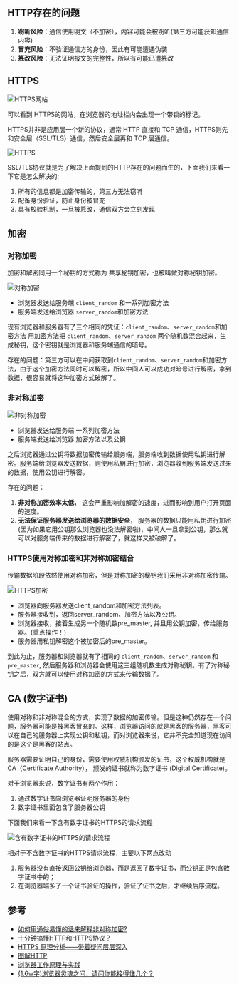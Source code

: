 ## HTTP存在的问题
1. **窃听风险**：通信使用明文（不加密），内容可能会被窃听(第三方可能获知通信内容)
2. **冒充风险**：不验证通信方的身份，因此有可能遭遇伪装
3. **篡改风险**：无法证明报文的完整性，所以有可能已遭篡改

## HTTPS

![HTTPS网站](https://cdn.suisuijiang.com/ImageMessage/5adad39555703565e79040fa_1591347609357.png)

可以看到 HTTPS的网站，在浏览器的地址栏内会出现一个带锁的标记。

HTTPS并非是应用层一个新的协议，通常 HTTP 直接和 TCP 通信，HTTPS则先和安全层（SSL/TLS）通信，然后安全层再和 TCP 层通信。

![HTTPS](https://cdn.suisuijiang.com/ImageMessage/5adad39555703565e79040fa_1591345021324.png)

SSL/TLS协议就是为了解决上面提到的HTTP存在的问题而生的，下面我们来看一下它是怎么解决的:
1. 所有的信息都是加密传输的，第三方无法窃听
2. 配备身份验证，防止身份被冒充
3. 具有校验机制，一旦被篡改，通信双方会立刻发现

## 加密
### 对称加密
加密和解密同用一个秘钥的方式称为 共享秘钥加密，也被叫做对称秘钥加密。

![对称加密](https://cdn.suisuijiang.com/ImageMessage/5adad39555703565e79040fa_1591687845076.png)
- 浏览器发送给服务端 `client_random` 和一系列加密方法
- 服务端发送给浏览器 `server_random`和加密方法

现有浏览器和服务器有了三个相同的凭证：`client_random`、`server_random`和加密方法
用加密方法把 `client_random`、`server_random` 两个随机数混合起来，生成秘钥，这个密钥就是浏览器和服务端通信的暗号。

存在的问题：第三方可以在中间获取到`client_random`、`server_random`和加密方法，由于这个加密方法同时可以解密，所以中间人可以成功对暗号进行解密，拿到数据，很容易就将这种加密方式破解了。

### 非对称加密

![非对称加密](https://cdn.suisuijiang.com/ImageMessage/5adad39555703565e79040fa_1591693042321.png)

- 浏览器发送给服务端 一系列加密方法
- 服务端发送给浏览器 加密方法以及公钥

之后浏览器通过公钥将数据加密传输给服务端，服务端收到数据使用私钥进行解密。服务端给浏览器发送数据，则使用私钥进行加密，浏览器收到服务端发送过来的数据，使用公钥进行解密。

存在的问题：
1. **非对称加密效率太低**， 这会严重影响加解密的速度，进而影响到用户打开页面的速度。
2. **无法保证服务器发送给浏览器的数据安全**， 服务器的数据只能用私钥进行加密(因为如果它用公钥那么浏览器也没法解密啦)，中间人一旦拿到公钥，那么就可以对服务端传来的数据进行解密了，就这样又被破解了。

### HTTPS使用对称加密和非对称加密结合
传输数据阶段依然使用对称加密，但是对称加密的秘钥我们采用非对称加密传输。

![HTTPS加密](https://cdn.suisuijiang.com/ImageMessage/5adad39555703565e79040fa_1591867968390.png)

- 浏览器向服务器发送client_random和加密方法列表。
- 服务器接收到，返回server_random、加密方法以及公钥。
- 浏览器接收，接着生成另一个随机数pre_master, 并且用公钥加密，传给服务器。(重点操作！)
- 服务器用私钥解密这个被加密后的pre_master。

到此为止，服务器和浏览器就有了相同的  `client_random`、`server_random` 和 `pre_master`, 然后服务器和浏览器会使用这三组随机数生成对称秘钥。有了对称秘钥之后，双方就可以使用对称加密的方式来传输数据了。


## CA (数字证书)

使用对称和非对称混合的方式，实现了数据的加密传输。但是这种仍然存在一个问题，服务器可能是被黑客冒充的。这样，浏览器访问的就是黑客的服务器，黑客可以在自己的服务器上实现公钥和私钥，而对浏览器来说，它并不完全知道现在访问的是这个是黑客的站点。

服务器需要证明自己的身份，需要使用权威机构颁发的证书，这个权威机构就是 CA（Certificate Authority）， 颁发的证书就称为数字证书 (Digital Certificate)。

对于浏览器来说，数字证书有两个作用：
1. 通过数字证书向浏览器证明服务器的身份
2. 数字证书里面包含了服务器公钥

下面我们来看一下含有数字证书的HTTPS的请求流程

![含有数字证书的HTTPS的请求流程](https://cdn.suisuijiang.com/ImageMessage/5adad39555703565e79040fa_1591869024317.png)


相对于不含数字证书的HTTPS请求流程，主要以下两点改动
1. 服务器没有直接返回公钥给浏览器，而是返回了数字证书，而公钥正是包含数字证书中的；
2. 在浏览器端多了一个证书验证的操作，验证了证书之后，才继续后序流程。

## 参考
- [如何用通俗易懂的话来解释非对称加密?](https://www.zhihu.com/question/33645891)
- [十分钟搞懂HTTP和HTTPS协议？](https://zhuanlan.zhihu.com/p/72616216)
- [HTTPS 原理分析——带着疑问层层深入](https://www.cnblogs.com/leap/p/11953836.html)
- [图解HTTP](https://book.douban.com/subject/25863515/)
- [浏览器工作原理与实践](https://time.geekbang.org/column/article/156181)
- [(1.6w字)浏览器灵魂之问，请问你能接得住几个？](https://juejin.im/post/5df5bcea6fb9a016091def69)